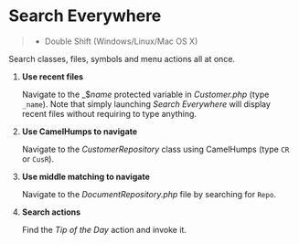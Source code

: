 # Search Everywhere

> - Double Shift (Windows/Linux/Mac OS X)

Search classes, files, symbols and menu actions all at once.


1. **Use recent files**

    Navigate to the _$_name_ protected variable in _Customer.php_ (type `_name`). Note that simply launching _Search Everywhere_ will display recent files without requiring to type anything.


3. **Use CamelHumps to navigate**

    Navigate to the _CustomerRepository_ class using CamelHumps (type `CR` or `CusR`).

4. **Use middle matching to navigate**

   Navigate to the _DocumentRepository.php_ file by searching for `Repo`.

5. **Search actions**

    Find the _Tip of the Day_ action and invoke it.
